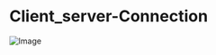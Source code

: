 # Client_server-Connection
![Image](https://github.com/user-attachments/assets/7ec43af2-dc5b-4b07-83d9-cfb6b2b602e4)
